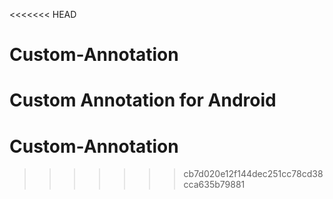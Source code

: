 <<<<<<< HEAD
# Custom-Annotation
Custom Annotation for Android
=======
# Custom-Annotation
>>>>>>> cb7d020e12f144dec251cc78cd38cca635b79881

